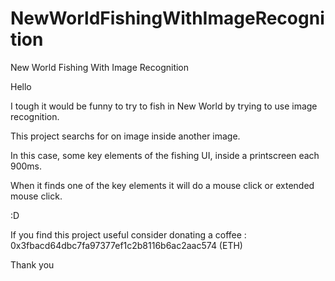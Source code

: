 # NewWorldFishingWithImageRecognition
New World Fishing With Image Recognition

Hello

I tough it would be funny to try to fish in New World by trying to use image recognition.

This project searchs for on image inside another image.

In this case, some key elements of the fishing UI, inside a printscreen each 900ms.

When it finds one of the key elements it will do a mouse click or extended mouse click.

:D

If you find this project useful consider donating a coffee :
0x3fbacd64dbc7fa97377ef1c2b8116b6ac2aac574 (ETH)

Thank you

